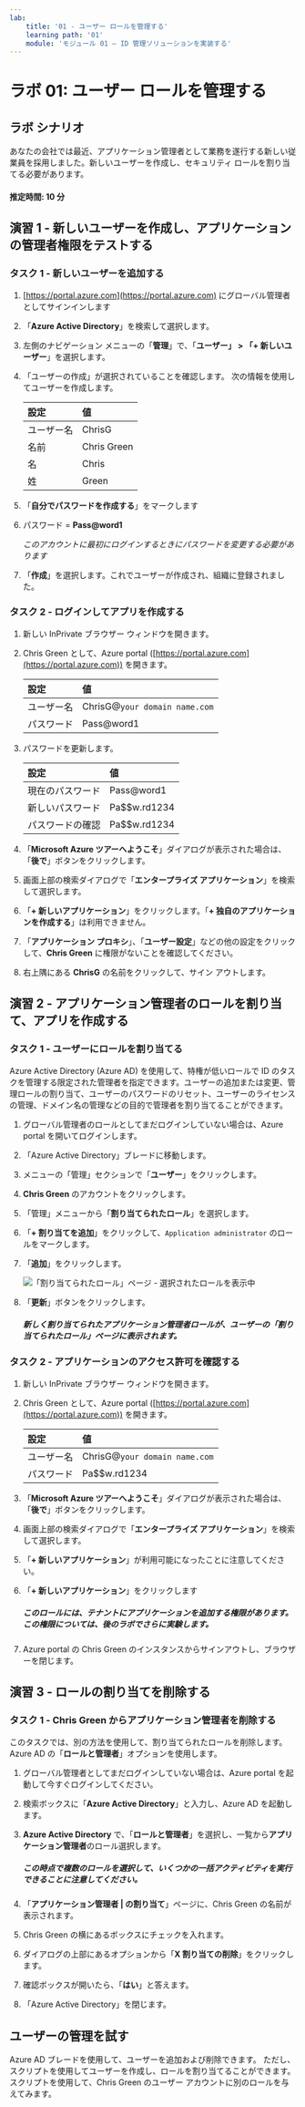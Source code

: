 ```yaml
---
lab:
    title: '01 - ユーザー ロールを管理する'
    learning path: '01'
    module: 'モジュール 01 – ID 管理ソリューションを実装する'
---
```


# ラボ 01: ユーザー ロールを管理する

## ラボ シナリオ

あなたの会社では最近、アプリケーション管理者として業務を遂行する新しい従業員を採用しました。新しいユーザーを作成し、セキュリティ ロールを割り当てる必要があります。

#### 推定時間: 10 分

## 演習 1 - 新しいユーザーを作成し、アプリケーションの管理者権限をテストする

### タスク 1 - 新しいユーザーを追加する

1. [https://portal.azure.com](https://portal.azure.com) にグローバル管理者としてサインインします

2. 「**Azure Active Directory**」を検索して選択します。

3. 左側のナビゲーション メニューの「**管理**」で、「**ユーザー」 > 「+ 新しいユーザー**」を選択します。

4. 「ユーザーの作成」が選択されていることを確認します。  次の情報を使用してユーザーを作成します。

    | **設定**| **値**|
    | :--- | :--- |
    | ユーザー名| ChrisG|
    | 名前| Chris Green|
    | 名| Chris|
    | 姓| Green|

5. 「**自分でパスワードを作成する**」をマークします

6. パスワード = **Pass@word1**

     *このアカウントに最初にログインするときにパスワードを変更する必要があります*

7. 「**作成**」を選択します。これでユーザーが作成され、組織に登録されました。

### タスク 2 - ログインしてアプリを作成する

1. 新しい InPrivate ブラウザー ウィンドウを開きます。
2. Chris Green として、Azure portal ([https://portal.azure.com](https://portal.azure.com)) を開きます。

    | **設定**| **値**|
    | :--- | :--- |
    | ユーザー名| ChrisG@`your domain name.com`|
    | パスワード| Pass@word1|

3. パスワードを更新します。

    | **設定**| **値**|
    | :--- | :--- |
    | 現在のパスワード| Pass@word1|
    | 新しいパスワード| Pa$$w.rd1234|
    | パスワードの確認| Pa$$w.rd1234|

4. 「**Microsoft Azure ツアーへようこそ**」ダイアログが表示された場合は、「**後で**」ボタンをクリックします。

5. 画面上部の検索ダイアログで「**エンタープライズ アプリケーション**」を検索して選択します。
6. 「**+ 新しいアプリケーション**」をクリックします。「**+ 独自のアプリケーションを作成する**」は利用できません。
7. 「**アプリケーション プロキシ**」、「**ユーザー設定**」などの他の設定をクリックして、**Chris Green** に権限がないことを確認してください。
8. 右上隅にある **ChrisG** の名前をクリックして、サイン アウトします。

## 演習 2 - アプリケーション管理者のロールを割り当て、アプリを作成する

### タスク 1 - ユーザーにロールを割り当てる

Azure Active Directory (Azure AD) を使用して、特権が低いロールで ID のタスクを管理する限定された管理者を指定できます。ユーザーの追加または変更、管理ロールの割り当て、ユーザーのパスワードのリセット、ユーザーのライセンスの管理、ドメイン名の管理などの目的で管理者を割り当てることができます。

1. グローバル管理者のロールとしてまだログインしていない場合は、Azure portal を開いてログインします。
2. 「Azure Active Directory」ブレードに移動します。
3. メニューの「管理」セクションで「**ユーザー**」をクリックします。
4. **Chris Green** のアカウントをクリックします。
5. 「管理」メニューから「**割り当てられたロール**」を選択します。
6. 「**+ 割り当てを追加**」をクリックして、`Application administrator` のロールをマークします。
7. 「**追加**」をクリックします。

    ![「割り当てられたロール」ページ - 選択されたロールを表示中](./media/directory-role-select-role.png)

8. 「**更新**」ボタンをクリックします。

     ##### 新しく割り当てられたアプリケーション管理者ロールが、ユーザーの「**割り当てられたロール**」ページに表示されます。

### タスク 2 - アプリケーションのアクセス許可を確認する

1. 新しい InPrivate ブラウザー ウィンドウを開きます。
2. Chris Green として、Azure portal ([https://portal.azure.com](https://portal.azure.com)) を開きます。

    | **設定**| **値**|
    | :--- | :--- |
    | ユーザー名| ChrisG@`your domain name.com`|
    | パスワード| Pa$$w.rd1234|

3. 「**Microsoft Azure ツアーへようこそ**」ダイアログが表示された場合は、「**後で**」ボタンをクリックします。
4. 画面上部の検索ダイアログで「**エンタープライズ アプリケーション**」を検索して選択します。
5. 「**+ 新しいアプリケーション**」が利用可能になったことに注意してください。
6. 「**+ 新しいアプリケーション**」をクリックします

     ##### このロールには、テナントにアプリケーションを追加する権限があります。  この権限については、後のラボでさらに実験します。

7. Azure portal の Chris Green のインスタンスからサインアウトし、ブラウザーを閉じます。

## 演習 3 - ロールの割り当てを削除する

### タスク 1 - Chris Green からアプリケーション管理者を削除する

このタスクでは、別の方法を使用して、割り当てられたロールを削除します。 Azure AD の「**ロールと管理者**」オプションを使用します。

1. グローバル管理者としてまだログインしていない場合は、Azure portal を起動して今すぐログインしてください。
2. 検索ボックスに「**Azure Active Directory**」と入力し、Azure AD を起動します。
3. **Azure Active Directory** で、「**ロールと管理者**」を選択し、一覧から**アプリケーション管理者**のロール選択します。

     ##### この時点で複数のロールを選択して、いくつかの一括アクティビティを実行できることに注意してください。

4. 「**アプリケーション管理者 | の割り当て**」ページに、Chris Green の名前が表示されます。
5. Chris Green の横にあるボックスにチェックを入れます。
6. ダイアログの上部にあるオプションから「**X 割り当ての削除**」をクリックします。
7. 確認ボックスが開いたら、「**はい**」と答えます。
8. 「Azure Active Directory」を閉じます。

## ユーザーの管理を試す

Azure AD ブレードを使用して、ユーザーを追加および削除できます。  ただし、スクリプトを使用してユーザーを作成し、ロールを割り当てることができます。  スクリプトを使用して、Chris Green のユーザー アカウントに別のロールを与えてみます。
